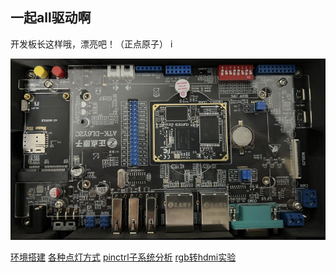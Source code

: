 ## 一起all驱动啊
开发板长这样哦，漂亮吧！（正点原子）
i<p align="center">
<img src="https://raw.githubusercontent.com/Mr-77-18/Don-t-want-to-learn/main/image/banzi.png">
</p>

[环境搭建](./init.md)
[各种点灯方式](./led.md)
[pinctrl子系统分析](./pinctrl.md)
[rgb转hdmi实验](./rgb-hdmi.md)


